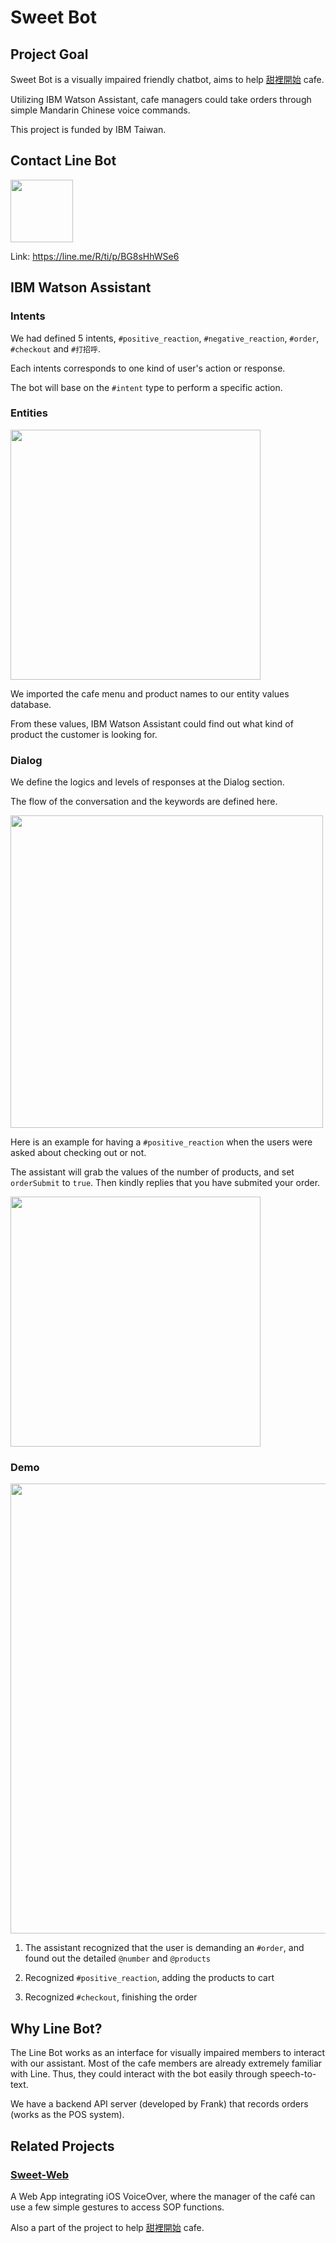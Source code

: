 # Sweet Bot
## Project Goal
Sweet Bot is a visually impaired friendly chatbot, aims to help [甜裡開始](https://www.facebook.com/sweet51909/) cafe.

Utilizing IBM Watson Assistant, cafe managers could take orders through simple Mandarin Chinese voice commands.

This project is funded by IBM Taiwan.

## Contact Line Bot 
<img src ="https://i.imgur.com/Z4o9iQr.png" height="100px">

Link: https://line.me/R/ti/p/BG8sHhWSe6

## IBM Watson Assistant

### Intents
We had defined 5 intents, `#positive_reaction`, `#negative_reaction`, `#order`, `#checkout` and `#打招呼`.

Each intents corresponds to one kind of user's action or response.

The bot will base on the `#intent` type to perform a specific action.

### Entities
<img src="https://i.imgur.com/hafmUmV.png" height="400px">

We imported the cafe menu and product names to our entity values database.

From these values, IBM Watson Assistant could find out what kind of product the customer is looking for.

### Dialog

We define the logics and levels of responses at the Dialog section. 

The flow of the conversation and the keywords are defined here.

<img src="https://i.imgur.com/jkWLGLf.png" height="500px">


Here is an example for having a `#positive_reaction` when the users were asked about checking out or not.

The assistant will grab the values of the number of products, and set `orderSubmit` to `true`. Then kindly replies that you have submited your order.

<img src="https://i.imgur.com/uEgJNB8.png" height="400px">


### Demo 

<img src="https://i.imgur.com/r1wzm2v.png" height="720px">

1. The assistant recognized that the user is demanding an `#order`, and found out the detailed `@number` and `@products`

2.  Recognized `#positive_reaction`, adding the products to cart

3. Recognized `#checkout`, finishing the order

## Why Line Bot?
The Line Bot works as an interface for visually impaired members to interact with our assistant. Most of the cafe members are already extremely familiar with Line. Thus, they could interact with the bot easily through speech-to-text.

We have a backend API server (developed by Frank) that records orders (works as the POS system).

## Related Projects
### [Sweet-Web](https://github.com/CryoliteZ/Sweet-Web)

A Web App integrating iOS VoiceOver, where the manager of the café can use a few simple gestures to access SOP functions.

Also a part of the project to help  [甜裡開始](https://www.facebook.com/sweet51909/) cafe.